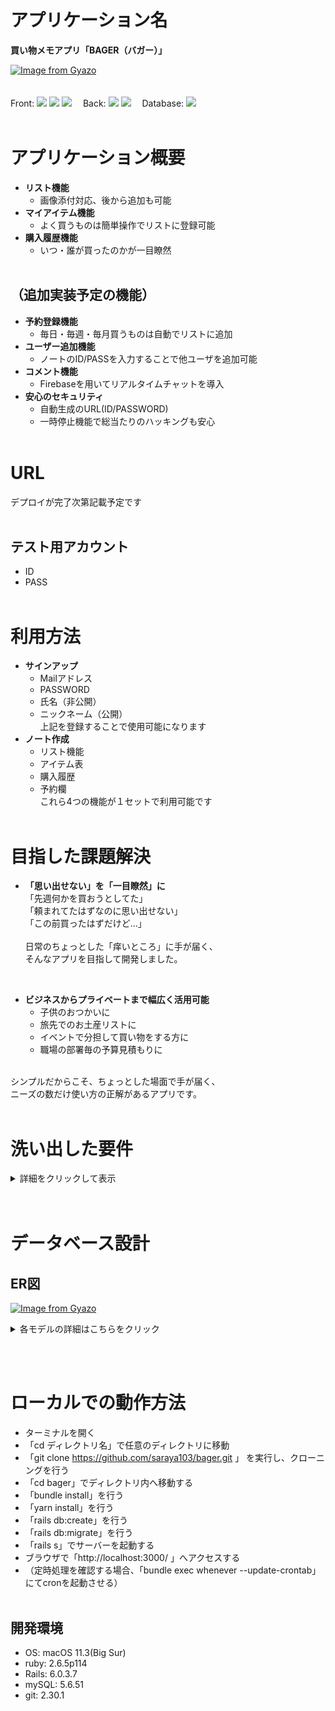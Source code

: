 # アプリケーション名
 **買い物メモアプリ「BAGER（バガー）」**

[![Image from Gyazo](https://i.gyazo.com/dab62d33e6b06e551a8f6c034ae8f425.jpg)](https://gyazo.com/dab62d33e6b06e551a8f6c034ae8f425)
<br><br><br>
Front: 
<img src="https://img.shields.io/badge/-Html5-550000.svg?logo=html5&style=popout">
<img src="https://img.shields.io/badge/-Css3-1572B6.svg?logo=css3&style=popout">
<img src="https://img.shields.io/badge/-Javascript-765.svg?logo=javascript&style=popout">
　Back: 
<img src="https://img.shields.io/badge/-Ruby-CC342D.svg?logo=ruby&style=popout">
<img src="https://img.shields.io/badge/-Rails-CC0000.svg?logo=rails&style=popout"> 
　Database: <img src="https://img.shields.io/badge/-Mysql-4479A1.svg?logo=mysql&style=popout">
<br><br>

# アプリケーション概要
* **リスト機能**
  * 画像添付対応、後から追加も可能
* **マイアイテム機能**
   * よく買うものは簡単操作でリストに登録可能
* **購入履歴機能**
  * いつ・誰が買ったのかが一目瞭然
<br><br>

## （追加実装予定の機能）
* **予約登録機能**
  * 毎日・毎週・毎月買うものは自動でリストに追加
* **ユーザー追加機能**
  * ノートのID/PASSを入力することで他ユーザを追加可能
* **コメント機能**
  * Firebaseを用いてリアルタイムチャットを導入
* **安心のセキュリティ**
  * 自動生成のURL(ID/PASSWORD)
  * 一時停止機能で総当たりのハッキングも安心
<br><br>

# URL
 デプロイが完了次第記載予定です
 <br><br>

## テスト用アカウント
* ID
* PASS
<br><br>

# 利用方法
* **サインアップ**
  * Mailアドレス
  * PASSWORD
  * 氏名（非公開）
  * ニックネーム（公開）<br>
上記を登録することで使用可能になります
* **ノート作成**
  * リスト機能
  * アイテム表
  * 購入履歴
  * 予約欄<br>
これら4つの機能が１セットで利用可能です
<br><br>

# 目指した課題解決
* **「思い出せない」を「一目瞭然」に**<br>
「先週何かを買おうとしてた」<br>
「頼まれてたはずなのに思い出せない」<br>
「この前買ったはずだけど...」<br><br>
日常のちょっとした「痒いところ」に手が届く、<br>
そんなアプリを目指して開発しました。<br>
<br>

* **ビジネスからプライベートまで幅広く活用可能**
  * 子供のおつかいに
  * 旅先でのお土産リストに
  * イベントで分担して買い物をする方に
  * 職場の部署毎の予算見積もりに<br>
<br>
シンプルだからこそ、ちょっとした場面で手が届く、<br>
ニーズの数だけ使い方の正解があるアプリです。<br>
<br>

# 洗い出した要件
<details>
<summary>詳細をクリックして表示</summary>

**ユーザー登録機能** 
* ログインしていない状態だとログイン画面にリダイレクトする
* 適切な情報を入力するとアカウント作成ができる
* 不適切な情報の場合、エラーを表示した上で新規登録画面に戻される
* 作成が完了すると、インデックスページに移行する
* インデックスページではログイン中のユーザ名が表示される
* ログアウトを押すとログイン画面に戻される
* 適切な情報を入力するとログインできる
* 不適切な情報の場合、エラーを表示してログイン画面に戻される<br>

**ノート機能**
* 作成するとリスト・アイテム・ログ・リザーブ機能が使用できる<br>
（以後「各種リスト機能」と記載）
* ノートのオーナー以外はノートの編集・削除を行うことができない
* ノートのオーナー以外でも各種リスト機能は編集・削除できる
* ノートを削除することで、各種リスト機能も削除される<br>

**アイテム機能**
* 名前・価格・個数を記入すれば登録できる<br>
（写真・条件・備考は空欄でも登録が可能）
* 編集を押すことで登録アイテムの修正ができる
* 削除ボタンを押すことで、登録したアイテムが削除される
* 画像が添付されていれば、サムネイルが表示される
* 画像添付がない場合、「NoImage」が表示される<br>

**リスト機能**
* 登録済みアイテムから選択することでリスト追加できる
* 完了を押すことで履歴に登録し、リストから削除される
* 取消を押すとリストから解除される（履歴には登録されない）<br>

**履歴機能**
* リストで完了ボタンを押すと、履歴に登録される
* 登録された履歴には、日時と購入者の情報が追加される
* 履歴は上から順に最新のものが表示される
* 詳細を押すことで履歴の詳細が表示される<br>

**予約機能**
* リストから選択し、次回追加予定日と繰り返しを指定すると、登録される
* 登録された状態で追加を押すと、その場でリストに登録される
* リストに同じアイテムが存在する場合、登録されない
* 削除を押した場合、予約一覧から削除される
* 次回追加予定日が「未定」の場合、リスト登録後の次回追加日が+1000年される
* 繰り返しが「定期的」の場合、リスト登録後に次回追加日が指定日数分延長される
* 繰り返しが「不定期」の場合、リスト登録後に次回追加予定日が「未定」に変更される
* 繰り返しが「今回限り」の場合、リスト登録後に予約一覧から削除される
* 毎日午前0時に、予約一覧の次回追加日を参照・登録処理を自動で行う<br>

**コメント機能**
* ノート毎にメッセージが発言・保存できる
* メッセージ一覧は上から新しいものが順番に表示される
* 発言を送信すると、読み込みを挟まず一番上に追加される
* メッセージを送信すると、リアルタイムに他の人（画面）にも反映される
* 自身が投稿したメッセージは色付きで表示される
* 当日のメッセージは「時:分:秒」、昨日以前は「月/日 時:分」で表示される<br>

**ノート招待・参加機能**
* ノートのオーナーのみ、ノート詳細ページへ移動する事ができる
* ノートのオーナー以外は、詳細ページに移行せず一覧ページへリダイレクトする
* ログインしていない場合は、ログイン画面へ移行する
* 詳細ページではノートのIDとPASSが表示される
* IDとPASSをパラメータに含んだURLとQRコードも表示される
* 上記URLからアクセスした場合、IDとPASSが入力された状態で登録ページが表示される
* 登録成功した場合、ノートが追加され一覧ページにリダイレクトする
* 登録失敗した場合、ユーザーのカウントが1追加され、エラー文が表示される
* カウントが5に到達すると、ユーザーのストップが1追加されて登録機能が一時停止する
* 毎朝5時に、ユーザーのカウントは0にリセットされる
* ストップが3に到達している場合、登録機能が長期間停止する
* 毎月1日の午前5時に、ユーザーのストップが1以上の場合-1される<br>

</details>
<br><br>
<!-- 
# 実装機能についての画像および説明
* 
* 
* 
* 
-->

# データベース設計
## ER図
[![Image from Gyazo](https://i.gyazo.com/dd473902bac66c16051eba4dd1286729.png)](https://gyazo.com/dd473902bac66c16051eba4dd1286729)

<details>
<summary>各モデルの詳細はこちらをクリック</summary>

## users テーブル
|Column             |Type    |Options                 |
|-------------------|--------|------------------------|
|email              |string  |null:false, unique:true |
|encrypted_password |string  |null:false              |
|first_name         |string  |null:false              |
|last_name          |string  |null:false              |
|nickname           |string  |null:false              |
|count              |integer |null:false              |
|stop               |integer |null:false              |

### Association
- has_many :notes, through: :note_users
- has_many :note_users
- has_many :items
- has_many :messages
- has_many :note_users
<br><br>

## notes テーブル

|Column          |Type       |Options                 |
|----------------|-----------|------------------------|
|character       |string     |null:false, unique:true |
|password        |string     |null:false              |
|owner           |integer    |null:false              |
|owner_name      |string     |null:false              |
|title           |string     |null:false              |
|genre_id        |integer    |null:false              |
|list_name       |string     |null:false              |
|log_name        |string     |null:false              |
|reserve_name    |string     |null:false              |
|item_name       |string     |null:false              |

### Association
- has_many :users, through: :note_users
- has_many :note_users
- has_one :list
- has_one :log
- has_one :reserve
- has_many :messages
- has_many :note_users
<br><br>

## note_users テーブル

|Column          |Type       |Options                      |
|----------------|-----------|-----------------------------|
|user            |references |null:false, foreign_key:true |
|note            |references |null:false, foreign_key:true |

### Association
- belongs_to :user
- belongs_to :note
<br><br>

## items テーブル

|Column          |Type       |Options                      |
|----------------|-----------|-----------------------------|
|name            |string     |null:false                   |
|price           |integer    |null:false                   |
|count           |integer    |null:false                   |
|condition       |string     |                             |
|memo            |text       |                             |
|note            |references |null:false, foreign_key:true |
|user            |references |null:false, foreign_key:true |

### Association
- belongs_to : user
- has_one : list
- has_many : logs
- has_many : reserves
<br><br>

## lists テーブル

|Column       |Type       |Options                      |
|-------------|-----------|-----------------------------|
|note         |references |null:false, foreign_key:true |
|item         |references |null:false, foreign_key:true |

### Association
- belongs_to :note
- belongs_to :item
<br><br>

## logs テーブル

|Column        |Type       |Options                      |
|--------------|-----------|-----------------------------|
|name          |string     |null:false                   |
|price         |integer    |null:false                   |
|count         |integer    |null:false                   |
|condition     |string     |                             |
|memo          |text       |                             |
|buyer         |string     |null:false                   |
|note          |references |null:false, foreign_key:true |
|user          |references |null:false, foreign_key:true |

### Association
- belongs_to :note
- belongs_to :user
<br><br>

## reserves テーブル

|Column        |Type       |Options                      |
|--------------|-----------|-----------------------------|
|date          |date       |null:false                   |
|next_id       |integer    |null:false                   |
|once_id       |integer    |null:false                   |
|note          |references |null:false, foreign_key:true |
|item          |references |null:false, foreign_key:true |

### Association
- belongs_to :note
- belongs_to :item
<br><br>

## messages テーブル

|Column        |Type       |Options                      |
|--------------|-----------|-----------------------------|
|content       |text       |null:false                   |
|user          |references |null:false, foreign_key:true |
|note          |references |null:false, foreign_key:true |

### Association
- belongs_to :user
- belongs_to :note

</details>

<br><br>
# ローカルでの動作方法
- ターミナルを開く
- 「cd ディレクトリ名」で任意のディレクトリに移動
- 「git clone https://github.com/saraya103/bager.git 」
を実行し、クローニングを行う
- 「cd bager」でディレクトリ内へ移動する
- 「bundle install」を行う
- 「yarn install」を行う
- 「rails db:create」を行う
- 「rails db:migrate」を行う
- 「rails s」でサーバーを起動する
- ブラウザで「http://localhost:3000/ 」へアクセスする
- （定時処理を確認する場合、「bundle exec whenever --update-crontab」<br>
にてcronを起動させる）
<br><br>
## 開発環境
- OS: macOS 11.3(Big Sur)
- ruby: 2.6.5p114
- Rails: 6.0.3.7
- mySQL: 5.6.51
- git: 2.30.1

